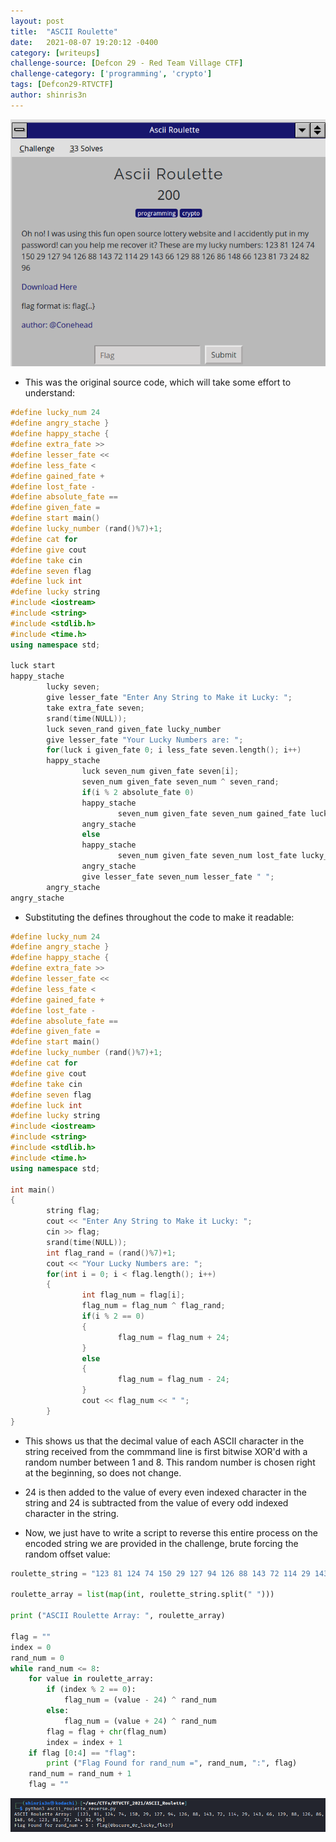 ```yaml
---
layout: post
title:  "ASCII Roulette"
date:   2021-08-07 19:20:12 -0400
category: [writeups]
challenge-source: [Defcon 29 - Red Team Village CTF]
challenge-category: ['programming', 'crypto']
tags: [Defcon29-RTVCTF]
author: shinris3n
---
```


![36b0b02e2b149d78d49234508c1f96a6.png](/assets/writeups/DefconRTVCTF2021/fc87d99fca484a23a74aef239560c99f.png)


- This was the original source code, which will take some effort to understand:

```cpp
#define lucky_num 24
#define angry_stache }
#define happy_stache {
#define extra_fate >>
#define lesser_fate <<
#define less_fate <
#define gained_fate +
#define lost_fate -
#define absolute_fate ==
#define given_fate =
#define start main()
#define lucky_number (rand()%7)+1;
#define cat for
#define give cout
#define take cin
#define seven flag
#define luck int
#define lucky string
#include <iostream>
#include <string>
#include <stdlib.h>
#include <time.h>
using namespace std;

luck start
happy_stache
        lucky seven;
        give lesser_fate "Enter Any String to Make it Lucky: ";
        take extra_fate seven;
        srand(time(NULL));
        luck seven_rand given_fate lucky_number
        give lesser_fate "Your Lucky Numbers are: ";
        for(luck i given_fate 0; i less_fate seven.length(); i++)
        happy_stache
                luck seven_num given_fate seven[i];
                seven_num given_fate seven_num ^ seven_rand;
                if(i % 2 absolute_fate 0)
                happy_stache
                        seven_num given_fate seven_num gained_fate lucky_num;
                angry_stache
                else
                happy_stache
                        seven_num given_fate seven_num lost_fate lucky_num;
                angry_stache
                give lesser_fate seven_num lesser_fate " ";
        angry_stache
angry_stache
```

- Substituting the defines throughout the code to make it readable:

```cpp
#define lucky_num 24
#define angry_stache }
#define happy_stache {
#define extra_fate >>
#define lesser_fate <<
#define less_fate <
#define gained_fate +
#define lost_fate -
#define absolute_fate ==
#define given_fate =
#define start main()
#define lucky_number (rand()%7)+1;
#define cat for
#define give cout
#define take cin
#define seven flag
#define luck int
#define lucky string
#include <iostream>
#include <string>
#include <stdlib.h>
#include <time.h>
using namespace std;

int main()
{
        string flag;
        cout << "Enter Any String to Make it Lucky: ";
        cin >> flag;
        srand(time(NULL));
        int flag_rand = (rand()%7)+1;
        cout << "Your Lucky Numbers are: ";
        for(int i = 0; i < flag.length(); i++)
        {
                int flag_num = flag[i];
                flag_num = flag_num ^ flag_rand;
                if(i % 2 == 0)
                {
                        flag_num = flag_num + 24;
                }
                else
                {
                        flag_num = flag_num - 24;
                }
                cout << flag_num << " ";
        }
}
```

- This shows us that the decimal value of each ASCII character in the string received from the commmand line is first bitwise XOR'd with a random number between 1 and 8.  This random number is chosen right at the beginning, so does not change.  

- 24 is then added to the value of every even indexed character in the string and 24 is subtracted from the value of every odd indexed character in the string.

- Now, we just have to write a script to reverse this entire process on the encoded string we are provided in the challenge, brute forcing the random offset value:


```python
roulette_string = "123 81 124 74 150 29 127 94 126 88 143 72 114 29 143 66 129 88 126 86 148 66 123 81 73 24 82 96"

roulette_array = list(map(int, roulette_string.split(" ")))

print ("ASCII Roulette Array: ", roulette_array)

flag = ""
index = 0
rand_num = 0
while rand_num <= 8:
	for value in roulette_array:
		if (index % 2 == 0):
			flag_num = (value - 24) ^ rand_num
		else:
			flag_num = (value + 24) ^ rand_num
		flag = flag + chr(flag_num)
		index = index + 1
	if flag [0:4] == "flag":
		print ("Flag Found for rand_num =", rand_num, ":", flag)
	rand_num = rand_num + 1
	flag = ""
```

![93b0c4bcaa0b44b849500aee79fbbb98.png](/assets/writeups/DefconRTVCTF2021/ba25ebd461c44f1aa35a98957494569b.png)